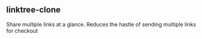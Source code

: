 ## linktree-clone
Share multiple links at a glance. 
Reduces the hastle of sending multiple links for checkout 
